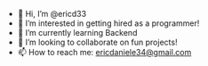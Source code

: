 - 👋 Hi, I’m @ericd33
- 👀 I’m interested in getting hired as a programmer!
- 🌱 I’m currently learning Backend
- 💞️ I’m looking to collaborate on fun projects!
- 📫 How to reach me: ericdaniele34@gmail.com
